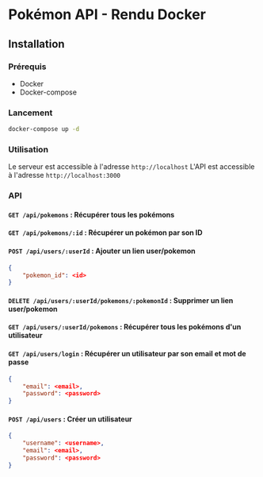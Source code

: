 # Pokémon API - Rendu Docker

## Installation
### Prérequis
- Docker
- Docker-compose
### Lancement
```bash
docker-compose up -d
```
### Utilisation
Le serveur est accessible à l'adresse `http://localhost`
L'API est accessible à l'adresse `http://localhost:3000`

### API
#### `GET /api/pokemons` : Récupérer tous les pokémons
#### `GET /api/pokemons/:id` : Récupérer un pokémon par son ID
#### `POST /api/users/:userId` : Ajouter un lien user/pokemon
```json
{
    "pokemon_id": <id>
}
```
#### `DELETE /api/users/:userId/pokemons/:pokemonId` : Supprimer un lien user/pokemon
#### `GET /api/users/:userId/pokemons` : Récupérer tous les pokémons d'un utilisateur
<!-- #### `GET /api/users` : Récupérer tous les utilisateurs -->
#### `GET /api/users/login` : Récupérer un utilisateur par son email et mot de passe
```json
{
    "email": <email>,
    "password": <password>
}
```
#### `POST /api/users` : Créer un utilisateur
```json
{
    "username": <username>,
    "email": <email>,
    "password": <password>
}
```